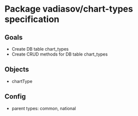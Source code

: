 # Package vadiasov/chart-types specification
## Goals
* Create DB table chart_types
* Create CRUD methods for DB table chart_types

## Objects
* chartType

## Config
* parent types: common, national